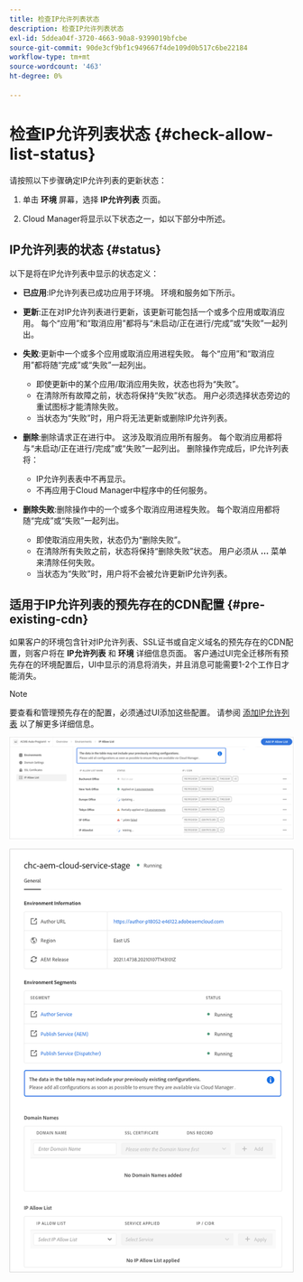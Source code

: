```yaml
---
title: 检查IP允许列表状态
description: 检查IP允许列表状态
exl-id: 5ddea04f-3720-4663-90a8-9399019bfcbe
source-git-commit: 90de3cf9bf1c949667f4de109d0b517c6be22184
workflow-type: tm+mt
source-wordcount: '463'
ht-degree: 0%

---
```


# 检查IP允许列表状态 {#check-allow-list-status}

请按照以下步骤确定IP允许列表的更新状态：

1. 单击 **环境** 屏幕，选择 **IP允许列表** 页面。

1. Cloud Manager将显示以下状态之一，如以下部分中所述。

## IP允许列表的状态 {#status}

以下是将在IP允许列表中显示的状态定义：

* **已应用**:IP允许列表已成功应用于环境。  环境和服务如下所示。

* **更新**:正在对IP允许列表进行更新，该更新可能包括一个或多个应用或取消应用。 每个“应用”和“取消应用”都将与“未启动/正在进行/完成”或“失败”一起列出。

* **失败**:更新中一个或多个应用或取消应用进程失败。 每个“应用”和“取消应用”都将随“完成”或“失败”一起列出。
   * 即使更新中的某个应用/取消应用失败，状态也将为“失败”。
   * 在清除所有故障之前，状态将保持“失败”状态。 用户必须选择状态旁边的重试图标才能清除失败。
   * 当状态为“失败”时，用户将无法更新或删除IP允许列表。

* **删除**:删除请求正在进行中。 这涉及取消应用所有服务。 每个取消应用都将与“未启动/正在进行/完成”或“失败”一起列出。
删除操作完成后，IP允许列表将：
   * IP允许列表表中不再显示。
   * 不再应用于Cloud Manager中程序中的任何服务。

* **删除失败**:删除操作中的一个或多个取消应用进程失败。 每个取消应用都将随“完成”或“失败”一起列出。

   * 即使取消应用失败，状态仍为“删除失败”。
   * 在清除所有失败之前，状态将保持“删除失败”状态。 用户必须从 **...** 菜单来清除任何失败。
   * 当状态为“失败”时，用户将不会被允许更新IP允许列表。

## 适用于IP允许列表的预先存在的CDN配置 {#pre-existing-cdn}

如果客户的环境包含针对IP允许列表、SSL证书或自定义域名的预先存在的CDN配置，则客户将在 **IP允许列表** 和 **环境** 详细信息页面。 客户通过UI完全迁移所有预先存在的环境配置后，UI中显示的消息将消失，并且消息可能需要1-2个工作日才能消失。

>[!NOTE]
>要查看和管理预先存在的配置，必须通过UI添加这些配置。 请参阅 [添加IP允许列表](/help/implementing/cloud-manager/ip-allow-lists/add-ip-allow-lists.md) 以了解更多详细信息。

![](/help/implementing/cloud-manager/assets/ip-allow-list-message1.png)

![](/help/implementing/cloud-manager/assets/ip-allow-list-message2.png)
